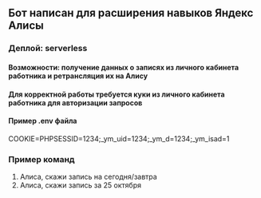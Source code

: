 ## Бот написан для расширения навыков Яндекс Алисы

### Деплой: serverless

#### Возможности: получение данных о записях из личного кабинета работника и ретрансляция их на Алису

#### Для корректной работы требуется куки из личного кабинета работника для авторизации запросов

#### Пример .env файла 
COOKIE=PHPSESSID=1234;_ym_uid=1234;_ym_d=1234;_ym_isad=1

### Пример команд

1) Алиса, скажи запись на сегодня/завтра
2) Алиса, скажи запись за 25 октября


